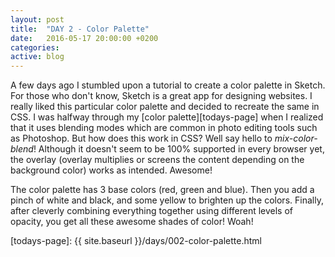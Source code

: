 ```yaml
---
layout: post
title:  "DAY 2 - Color Palette"
date:   2016-05-17 20:00:00 +0200
categories: 
active: blog
---
```

A few days ago I stumbled upon a tutorial to create a color palette in Sketch.
For those who don't know, Sketch is a great app for designing websites.
I really liked this particular color palette and decided to recreate the same in CSS.
I was halfway through my [color palette][todays-page] when I realized that it uses
blending modes which are common in photo editing tools such as Photoshop.
But how does this work in CSS? Well say hello to *mix-color-blend*!
Although it doesn't seem to be 100% supported in every browser yet,
the overlay (overlay multiplies or screens the content depending on the background color) works as intended. Awesome!

The color palette has 3 base colors (red, green and blue). Then you add a pinch of white and black, and some yellow
to brighten up the colors. Finally, after cleverly combining everything together using different levels of opacity,
you get all these awesome shades of color! Woah!

[todays-page]: {{ site.baseurl }}/days/002-color-palette.html